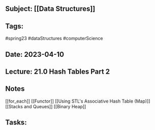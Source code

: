 ## Subject: [[Data Structures]]
## Tags:
#spring23 #dataStructures #computerScience 
## Date: 2023-04-10
## Lecture: 21.0 Hash Tables Part 2

## Notes
[[for_each]]
[[Functor]]
[[Using STL's Associative Hash Table (Map)]]
[[Stacks and Queues]]
[[Binary Heap]]

## Tasks:
